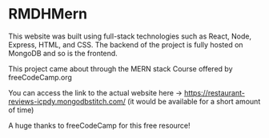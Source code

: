 # RMDHMern
This website was built using full-stack technologies such as React, Node, Express, HTML, and CSS.
The backend of the project is fully hosted on MongoDB and so is the frontend.

This project came about through the MERN stack Course offered by freeCodeCamp.org

You can access the link to the actual website here -> https://restaurant-reviews-icpdy.mongodbstitch.com/  (it would be available for a short amount of time)

A huge thanks to freeCodeCamp for this free resource!
